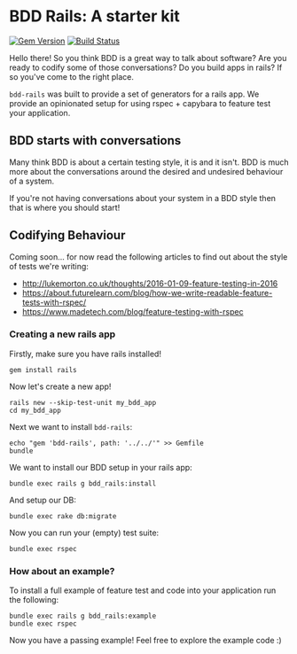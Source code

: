 # BDD Rails: A starter kit

[![Gem Version](https://badge.fury.io/rb/bdd-rails.svg)](https://badge.fury.io/rb/bdd-rails)
[![Build Status](https://travis-ci.org/madetech/bdd-rails.svg?branch=master)](https://travis-ci.org/madetech/bdd-rails)

Hello there! So you think BDD is a great way to talk about software? Are you
ready to codify some of those conversations? Do you build apps in rails? If
so you've come to the right place.

`bdd-rails` was built to provide a set of generators for a rails app. We provide
an opinionated setup for using rspec + capybara to feature test your
application.

## BDD starts with conversations

Many think BDD is about a certain testing style, it is and it isn't. BDD is much
more about the conversations around the desired and undesired behaviour of a
system.

If you're not having conversations about your system in a BDD style then that
is where you should start!

## Codifying Behaviour

Coming soon... for now read the following articles to find out about the style
of tests we're writing:

 - http://lukemorton.co.uk/thoughts/2016-01-09-feature-testing-in-2016
 - https://about.futurelearn.com/blog/how-we-write-readable-feature-tests-with-rspec/
 - https://www.madetech.com/blog/feature-testing-with-rspec

### Creating a new rails app

Firstly, make sure you have rails installed!

```
gem install rails
```

Now let's create a new app!

```
rails new --skip-test-unit my_bdd_app
cd my_bdd_app
```

Next we want to install `bdd-rails`:

```
echo "gem 'bdd-rails', path: '../../'" >> Gemfile
bundle
```

We want to install our BDD setup in your rails app:

```
bundle exec rails g bdd_rails:install
```

And setup our DB:

```
bundle exec rake db:migrate
```

Now you can run your (empty) test suite:

```
bundle exec rspec
```

### How about an example?

To install a full example of feature test and code into your application run
the following:

```
bundle exec rails g bdd_rails:example
bundle exec rspec
```

Now you have a passing example! Feel free to explore the example code :)
